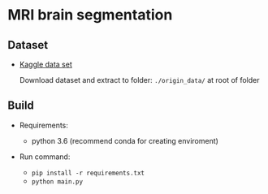 # MRI brain segmentation

## Dataset

- [Kaggle data set](https://www.kaggle.com/navoneel/brain-mri-images-for-brain-tumor-detection)

  Download dataset and extract to folder: `./origin_data/` at root of folder

## Build

- Requirements:

  - python 3.6 (recommend conda for creating enviroment)

- Run command:

  - `pip install -r requirements.txt`
  - `python main.py`
